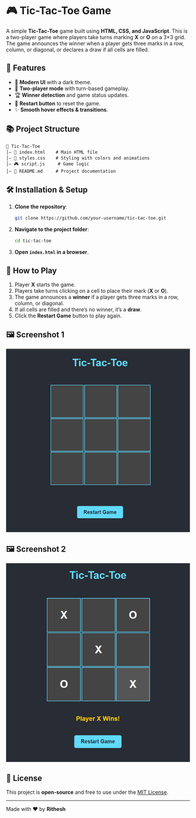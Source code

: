 # 🎮 Tic-Tac-Toe Game

A simple **Tic-Tac-Toe** game built using **HTML, CSS, and JavaScript**. This is a two-player game where players take turns marking **X** or **O** on a 3×3 grid. The game announces the winner when a player gets three marks in a row, column, or diagonal, or declares a draw if all cells are filled.

## 🚀 Features  
- 🎨 **Modern UI** with a dark theme.  
- 🎲 **Two-player mode** with turn-based gameplay.  
- 🏆 **Winner detection** and game status updates.  
- 🔄 **Restart button** to reset the game.  
- ✨ **Smooth hover effects & transitions**.  

## 📚 Project Structure  
```
📁 Tic-Tac-Toe  
│— 📄 index.html    # Main HTML file  
│— 🎨 styles.css    # Styling with colors and animations  
│— 🎮 script.js     # Game logic  
│— 📝 README.md     # Project documentation  
```

## 🛠 Installation & Setup  
1. **Clone the repository**:  
   ```sh
   git clone https://github.com/your-username/tic-tac-toe.git
   ```
2. **Navigate to the project folder**:  
   ```sh
   cd tic-tac-toe
   ```
3. **Open `index.html` in a browser**.  

## 🎯 How to Play  
1. Player **X** starts the game.  
2. Players take turns clicking on a cell to place their mark (**X** or **O**).  
3. The game announces a **winner** if a player gets three marks in a row, column, or diagonal.  
4. If all cells are filled and there’s no winner, it’s a **draw**.  
5. Click the **Restart Game** button to play again.  

## 🖼️ Screenshot 1  
![Tic-Tac-Toe Game](https://github.com/Rithesh0115/Tic-Tac-Toe/blob/c304daa3227ab1533974c8b3bcd32d2cba2e9647/Screenshot%201.png)  
## 🖼️ Screenshot 2
![Tic-Tac-Toe Game](https://github.com/Rithesh0115/Tic-Tac-Toe/blob/e50396c5d39ac06eb4b21b6db83c3d901cdf8547/Screenshot%202.png)

## 🐝 License  
This project is **open-source** and free to use under the [MIT License](LICENSE).  

---

Made with ❤️ by **Rithesh**  

